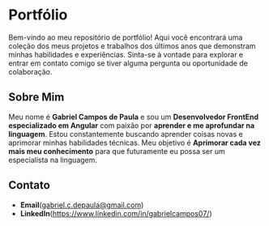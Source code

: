 # Portfólio

Bem-vindo ao meu repositório de portfólio! Aqui você encontrará uma coleção dos meus projetos e trabalhos dos últimos anos que demonstram minhas habilidades e experiências. Sinta-se à vontade para explorar e entrar em contato comigo se tiver alguma pergunta ou oportunidade de colaboração.

## Sobre Mim

Meu nome é **Gabriel Campos de Paula** e sou um **Desenvolvedor FrontEnd especializado em Angular** com paixão por **aprender e me aprofundar na linguagem**. Estou constantemente buscando aprender coisas novas e aprimorar minhas habilidades técnicas. Meu objetivo é **Aprimorar cada vez mais meu conhecimento** para que futuramente eu possa ser um especialista na linguagem.

## Contato

- **Email**(gabriel.c.depaula@gmail.com)
- **LinkedIn**(https://www.linkedin.com/in/gabrielcampos07/)

